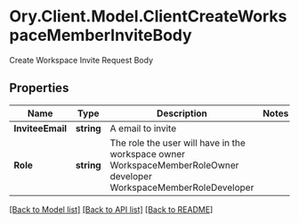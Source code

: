 # Ory.Client.Model.ClientCreateWorkspaceMemberInviteBody
Create Workspace Invite Request Body

## Properties

Name | Type | Description | Notes
------------ | ------------- | ------------- | -------------
**InviteeEmail** | **string** | A email to invite | 
**Role** | **string** | The role the user will have in the workspace owner WorkspaceMemberRoleOwner developer WorkspaceMemberRoleDeveloper | 

[[Back to Model list]](../README.md#documentation-for-models) [[Back to API list]](../README.md#documentation-for-api-endpoints) [[Back to README]](../README.md)

